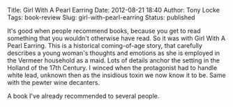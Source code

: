 Title: Girl With A Pearl Earring
Date: 2012-08-21 18:40
Author: Tony Locke
Tags: book-review
Slug: girl-with-pearl-earring
Status: published

It's good when people recommend books, because you get to read something that you wouldn't otherwise have read. So it was with Girl With A Pearl Earring. This is a historical coming-of-age story, that carefully describes a young woman's thoughts and emotions as she is employed in the Vermeer household as a maid. Lots of details anchor the setting in the Holland of the 17th Century. I winced when the protagonist had to handle white lead, unknown then as the insidious toxin we now know it to be. Same with the pewter wine decanters.  
  
A book I've already recommended to several people.
